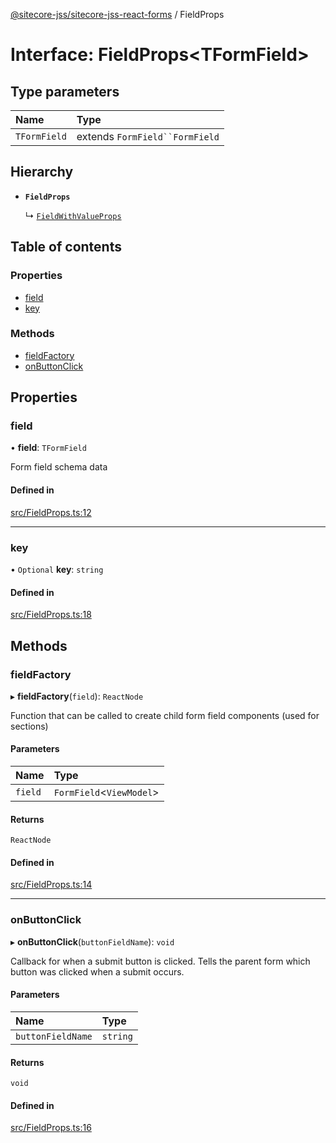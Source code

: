 [@sitecore-jss/sitecore-jss-react-forms](../README.md) / FieldProps

# Interface: FieldProps<TFormField\>

## Type parameters

| Name | Type |
| :------ | :------ |
| `TFormField` | extends `FormField``FormField` |

## Hierarchy

- **`FieldProps`**

  ↳ [`FieldWithValueProps`](FieldWithValueProps.md)

## Table of contents

### Properties

- [field](FieldProps.md#field)
- [key](FieldProps.md#key)

### Methods

- [fieldFactory](FieldProps.md#fieldfactory)
- [onButtonClick](FieldProps.md#onbuttonclick)

## Properties

### field

• **field**: `TFormField`

Form field schema data

#### Defined in

[src/FieldProps.ts:12](https://github.com/Sitecore/jss/blob/695577da/packages/sitecore-jss-react-forms/src/FieldProps.ts#L12)

___

### key

• `Optional` **key**: `string`

#### Defined in

[src/FieldProps.ts:18](https://github.com/Sitecore/jss/blob/695577da/packages/sitecore-jss-react-forms/src/FieldProps.ts#L18)

## Methods

### fieldFactory

▸ **fieldFactory**(`field`): `ReactNode`

Function that can be called to create child form field components (used for sections)

#### Parameters

| Name | Type |
| :------ | :------ |
| `field` | `FormField`<`ViewModel`\> |

#### Returns

`ReactNode`

#### Defined in

[src/FieldProps.ts:14](https://github.com/Sitecore/jss/blob/695577da/packages/sitecore-jss-react-forms/src/FieldProps.ts#L14)

___

### onButtonClick

▸ **onButtonClick**(`buttonFieldName`): `void`

Callback for when a submit button is clicked. Tells the parent form which button was clicked when a submit occurs.

#### Parameters

| Name | Type |
| :------ | :------ |
| `buttonFieldName` | `string` |

#### Returns

`void`

#### Defined in

[src/FieldProps.ts:16](https://github.com/Sitecore/jss/blob/695577da/packages/sitecore-jss-react-forms/src/FieldProps.ts#L16)
